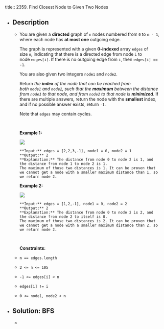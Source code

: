 title:: 2359. Find Closest Node to Given Two Nodes

- ## Description
	- You are given a **directed** graph of `n` nodes numbered from `0` to `n - 1`, where each node has **at most one** outgoing edge.
	  
	  The graph is represented with a given **0-indexed** array `edges` of size `n`, indicating that there is a directed edge from node `i` to node `edges[i]`. If there is no outgoing edge from `i`, then `edges[i] == -1`.
	  
	  You are also given two integers `node1` and `node2`.
	  
	  Return *the **index** of the node that can be reached from both *`node1`* and *`node2`*, such that the **maximum** between the distance from *`node1`* to that node, and from *`node2`* to that node is **minimized***. If there are multiple answers, return the node with the **smallest** index, and if no possible answer exists, return `-1`.
	  
	  Note that `edges` may contain cycles.
	  
	   
	  
	  **Example 1:**
	  
	  ![](https://assets.leetcode.com/uploads/2022/06/07/graph4drawio-2.png)
	  
	  ```
	  **Input:** edges = [2,2,3,-1], node1 = 0, node2 = 1
	  **Output:** 2
	  **Explanation:** The distance from node 0 to node 2 is 1, and the distance from node 1 to node 2 is 1.
	  The maximum of those two distances is 1. It can be proven that we cannot get a node with a smaller maximum distance than 1, so we return node 2.
	  ```
	  
	  **Example 2:**
	  
	  ![](https://assets.leetcode.com/uploads/2022/06/07/graph4drawio-4.png)
	  
	  ```
	  **Input:** edges = [1,2,-1], node1 = 0, node2 = 2
	  **Output:** 2
	  **Explanation:** The distance from node 0 to node 2 is 2, and the distance from node 2 to itself is 0.
	  The maximum of those two distances is 2. It can be proven that we cannot get a node with a smaller maximum distance than 2, so we return node 2.
	  ```
	  
	   
	  
	  **Constraints:**
	- `n == edges.length`
	- `2 <= n <= 105`
	- `-1 <= edges[i] < n`
	- `edges[i] != i`
	- `0 <= node1, node2 < n`
- ## Solution: BFS
	- ```java
	  ```